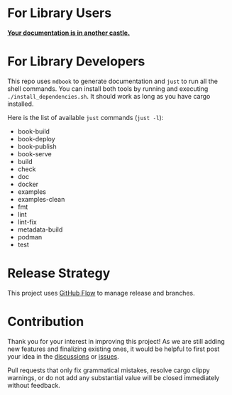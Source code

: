 # For Library Users

**[Your documentation is in another castle.](https://github.com/availproject/avail-rust/blob/main/client/Cargo.toml)**

# For Library Developers

This repo uses `mdbook` to generate documentation and `just` to run all the
shell commands. You can install both tools by running and executing
`./install_dependencies.sh`. It should work as long as you have cargo installed.

Here is the list of available `just` commands (`just -l`):

- book-build
- book-deploy
- book-publish
- book-serve
- build
- check
- doc
- docker
- examples
- examples-clean
- fmt
- lint
- lint-fix
- metadata-build
- podman
- test

# Release Strategy

This project uses [GitHub Flow](https://www.alexhyett.com/git-flow-github-flow/)
to manage release and branches.

# Contribution

Thank you for your interest in improving this project! As we are still adding
new features and finalizing existing ones, it would be helpful to first post
your idea in the
[discussions](https://github.com/availproject/avail-rust/discussions) or
[issues](https://github.com/availproject/avail-rust/issues).

Pull requests that only fix grammatical mistakes, resolve cargo clippy warnings,
or do not add any substantial value will be closed immediately without feedback.
